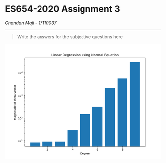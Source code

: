 # ES654-2020 Assignment 3

*Chandan Maji* - *17110037*

------

> Write the answers for the subjective questions here


![Thetas vs Degree](./result_figsandgifs/q5.png)